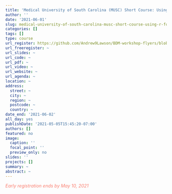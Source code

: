 ```yaml
---
title: 'Medical University of South Carolina (MUSC) Short Course: Using R for Bayesian Spatial and Spatio-Temporal Health Modeling'
author: ''
date: '2021-06-01'
slug: medical-university-of-south-carolina-musc-short-course-using-r-for-bayesian-spatial-and-spatio-temporal-health-modeling
categories: []
tags: []
type: course
url_register: https://github.com/Andrew9Lawson/BDM-workshop-flyers/blob/main/flier_%20May_June_2021_EB_v6.pdf
url_freeregister: ~
url_slides: ~
url_code: ~
url_pdf: ~
url_video: ~
url_website: ~
url_agenda: ~
location: ~
address:
  street: ~
  city: ~
  region: ~
  postcode: ~
  country: ~
date_end: '2021-06-02'
all_day: yes
publishDate: '2021-05-05T15:45:20-07:00'
authors: []
featured: no
image:
  caption: ''
  focal_point: ''
  preview_only: no
slides: ''
projects: []
summary: ~
abstract: ~
---
```

<span style="color: salmon;">*Early registration ends by May 10, 2021*</span>

<!--more-->

